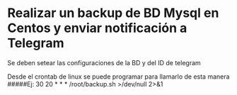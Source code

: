 # Realizar un backup de BD Mysql en Centos y enviar notificación a Telegram

Se deben setear las configuraciones de la BD y del ID de telegram

Desde el crontab de linux se puede programar para llamarlo de esta manera
#####Ej:
30 20   * * * /root/backup.sh >/dev/null 2>&1